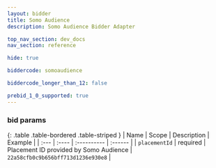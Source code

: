 ```yaml
---
layout: bidder
title: Somo Audience
description: Somo Audience Bidder Adapter

top_nav_section: dev_docs
nav_section: reference

hide: true

biddercode: somoaudience

biddercode_longer_than_12: false

prebid_1_0_supported: true
---
```



### bid params

{: .table .table-bordered .table-striped }
| Name | Scope | Description | Example |
| :--- | :---- | :---------- | :------ |
| `placementId` | required | Placement ID provided by Somo Audience | `22a58cfb0c9b656bff713d1236e930e8` |
